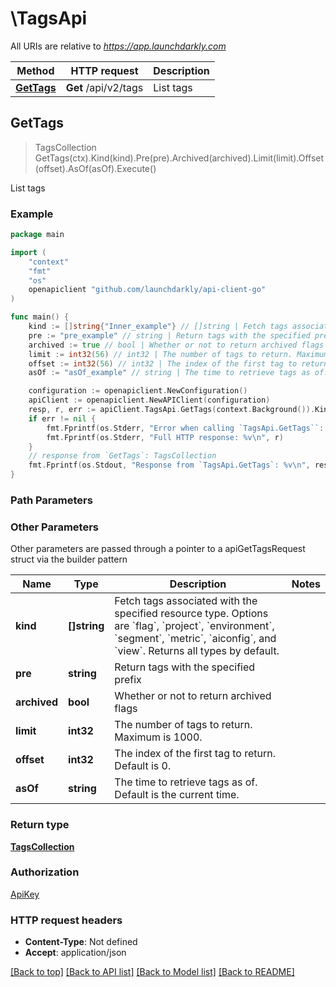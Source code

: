 # \TagsApi

All URIs are relative to *https://app.launchdarkly.com*

Method | HTTP request | Description
------------- | ------------- | -------------
[**GetTags**](TagsApi.md#GetTags) | **Get** /api/v2/tags | List tags



## GetTags

> TagsCollection GetTags(ctx).Kind(kind).Pre(pre).Archived(archived).Limit(limit).Offset(offset).AsOf(asOf).Execute()

List tags



### Example

```go
package main

import (
	"context"
	"fmt"
	"os"
	openapiclient "github.com/launchdarkly/api-client-go"
)

func main() {
	kind := []string{"Inner_example"} // []string | Fetch tags associated with the specified resource type. Options are `flag`, `project`, `environment`, `segment`, `metric`, `aiconfig`, and `view`. Returns all types by default. (optional)
	pre := "pre_example" // string | Return tags with the specified prefix (optional)
	archived := true // bool | Whether or not to return archived flags (optional)
	limit := int32(56) // int32 | The number of tags to return. Maximum is 1000. (optional)
	offset := int32(56) // int32 | The index of the first tag to return. Default is 0. (optional)
	asOf := "asOf_example" // string | The time to retrieve tags as of. Default is the current time. (optional)

	configuration := openapiclient.NewConfiguration()
	apiClient := openapiclient.NewAPIClient(configuration)
	resp, r, err := apiClient.TagsApi.GetTags(context.Background()).Kind(kind).Pre(pre).Archived(archived).Limit(limit).Offset(offset).AsOf(asOf).Execute()
	if err != nil {
		fmt.Fprintf(os.Stderr, "Error when calling `TagsApi.GetTags``: %v\n", err)
		fmt.Fprintf(os.Stderr, "Full HTTP response: %v\n", r)
	}
	// response from `GetTags`: TagsCollection
	fmt.Fprintf(os.Stdout, "Response from `TagsApi.GetTags`: %v\n", resp)
}
```

### Path Parameters



### Other Parameters

Other parameters are passed through a pointer to a apiGetTagsRequest struct via the builder pattern


Name | Type | Description  | Notes
------------- | ------------- | ------------- | -------------
 **kind** | **[]string** | Fetch tags associated with the specified resource type. Options are &#x60;flag&#x60;, &#x60;project&#x60;, &#x60;environment&#x60;, &#x60;segment&#x60;, &#x60;metric&#x60;, &#x60;aiconfig&#x60;, and &#x60;view&#x60;. Returns all types by default. | 
 **pre** | **string** | Return tags with the specified prefix | 
 **archived** | **bool** | Whether or not to return archived flags | 
 **limit** | **int32** | The number of tags to return. Maximum is 1000. | 
 **offset** | **int32** | The index of the first tag to return. Default is 0. | 
 **asOf** | **string** | The time to retrieve tags as of. Default is the current time. | 

### Return type

[**TagsCollection**](TagsCollection.md)

### Authorization

[ApiKey](../README.md#ApiKey)

### HTTP request headers

- **Content-Type**: Not defined
- **Accept**: application/json

[[Back to top]](#) [[Back to API list]](../README.md#documentation-for-api-endpoints)
[[Back to Model list]](../README.md#documentation-for-models)
[[Back to README]](../README.md)

